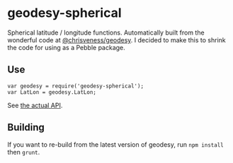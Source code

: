 # geodesy-spherical

Spherical latitude / longitude functions.
Automatically built from the wonderful code at [@chrisveness/geodesy](https://github.com/chrisveness/geodesy).
I decided to make this to shrink the code for using as a Pebble package.

## Use

```
var geodesy = require('geodesy-spherical');
var LatLon = geodesy.LatLon;
```

See [the actual API](https://github.com/chrisveness/geodesy#latlon-sphericaljs-latitudelongitude-geodesy-functions-on-a-spherical-earth-model).

## Building

If you want to re-build from the latest version of geodesy, run `npm install` then `grunt`.